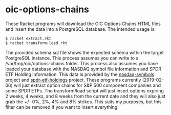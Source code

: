 # oic-options-chains
These Racket programs will download the OIC Options Chains HTML files and insert the data into a PostgreSQL database. The intended usage is:

```
$ racket extract.rkt
$ racket transform-load.rkt
```

The provided schema.sql file shows the expected schema within the target PostgreSQL instance. This process assumes you can write to a /var/tmp/oic/options-chains folder. This process also assumes you have loaded your database with the NASDAQ symbol file information and SPDR ETF Holding information. This data is provided by the [nasdaq-symbols](https://github.com/evdubs/nasdaq-symbols) project and [spdr-etf-holdings](https://github.com/evdubs/spdr-etf-holdings) project. These programs currently (2019-02-06) will just extract option chains for S&P 500 component companies and some SPDR ETFs. The transform/load script will just insert options expiring 2 weeks, 4 weeks, and 8 weeks from the current date and they will also just grab the +/- 0%, 2%, 4% and 8% strikes. This suits my purposes, but this filter can be removed if you want to insert everything.
